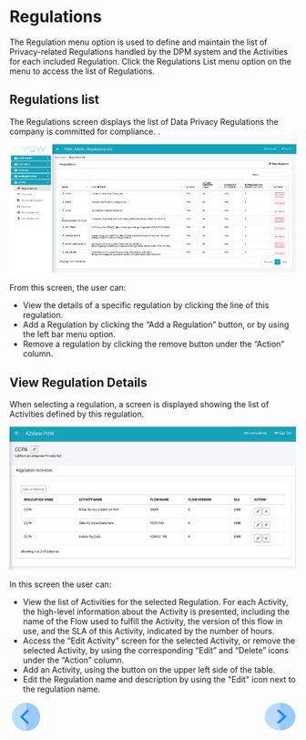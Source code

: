 # Regulations  

The Regulation menu option is used to define and maintain the list of Privacy-related Regulations handled by the DPM system and the Activities for each included Regulation. 
Click the Regulations List menu option on the menu to access the list of Regulations.

## Regulations list

The Regulations screen displays the list of Data Privacy Regulations the company is committed for compliance.  . 

 ![image](/articles/DPM/images/Figure_19_Regulations_List.png)

From this screen, the user can:

- View the details of a specific regulation by clicking the line of this regulation. 
- Add a Regulation by clicking the “Add a Regulation” button, or by using the left bar menu option.
- Remove a regulation by clicking the remove button under the “Action” column.

## View Regulation Details

When selecting a regulation, a screen is displayed showing the list of Activities defined by this regulation.

 ![image](/articles/DPM/images/Figure_20_Activity_list_for_a_Regulation.png)

In this screen the user can:

- View the list of Activities for the selected Regulation. For each Activity, the high-level information about the Activity is presented, including the name of the Flow used to fulfill the Activity, the version of this flow in use, and the SLA of this Activity, indicated by the number of hours.
- Access the “Edit Activity” screen for the selected Activity, or remove the selected Activity, by using the corresponding “Edit” and “Delete” icons under the “Action” column.
- Add an Activity, using the button on the upper left side of the table.
- Edit the Regulation name and description by using the "Edit" icon next to the regulation name. 



[![Previous](/articles/DPM/images/Previous.png)](/articles/DPM/02_Admin_Module/07_Operations.md)[<img align="right" width="60" height="54" src="/articles/DPM/images/Next.png">](/articles/DPM/02_Admin_Module/09_Activities.md)
